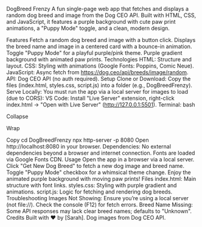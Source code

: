 DogBreed Frenzy
A fun single-page web app that fetches and displays a random dog breed and image from the Dog CEO API. Built with HTML, CSS, and JavaScript, it features a purple background with cute paw print animations, a "Puppy Mode" toggle, and a clean, modern design.

Features
Fetch a random dog breed and image with a button click.
Displays the breed name and image in a centered card with a bounce-in animation.
Toggle "Puppy Mode" for a playful purple/pink theme.
Purple gradient background with animated paw prints.
Technologies
HTML: Structure and layout.
CSS: Styling with animations (Google Fonts: Poppins, Comic Neue).
JavaScript: Async fetch from https://dog.ceo/api/breeds/image/random.
API: Dog CEO API (no auth required).
Setup
Clone or Download:
Copy the files (index.html, styles.css, script.js) into a folder (e.g., DogBreedFrenzy).
Serve Locally:
You must run the app via a local server for images to load (due to CORS):
VS Code: Install "Live Server" extension, right-click index.html → "Open with Live Server" (http://127.0.0.1:5501).
Terminal:
bash

Collapse

Wrap

Copy
cd DogBreedFrenzy
npx http-server -p 8080
Open http://localhost:8080 in your browser.
Dependencies:
No external dependencies beyond a browser and internet connection. Fonts are loaded via Google Fonts CDN.
Usage
Open the app in a browser via a local server.
Click "Get New Dog Breed" to fetch a new dog image and breed name.
Toggle "Puppy Mode" checkbox for a whimsical theme change.
Enjoy the animated purple background with moving paw prints!
Files
index.html: Main structure with font links.
styles.css: Styling with purple gradient and animations.
script.js: Logic for fetching and rendering dog breeds.
Troubleshooting
Images Not Showing: Ensure you’re using a local server (not file://). Check the console (F12) for fetch errors.
Breed Name Missing: Some API responses may lack clear breed names; defaults to "Unknown".
Credits
Built with ❤️ by [Sarah].
Dog images from Dog CEO API.
